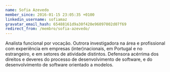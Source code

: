 ```yaml
---
name: Sofia Azevedo
member_since: 2016-01-15 23:05:35 +0100
linkedin_username: sofiamaz
gravatar_email_hash: 65488161d9a30f420e96097002d07f69
redirect_from: /membro/sofia-azevedo/
---
```

Analista funcional por vocação. Outrora investigadora na área e profissional com experiência em empresas (inter)nacionais, em Portugal e no estrangeiro, e em setores de atividade distintos. Defensora acérrima dos direitos e deveres do processo de desenvolvimento de software, e do desenvolvimento de software orientado a modelos.
